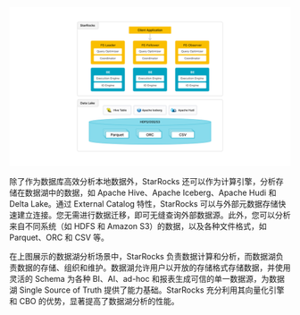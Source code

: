 ![DLA](../1.1-8-dla.png)

除了作为数据库高效分析本地数据外，StarRocks 还可以作为计算引擎，分析存储在数据湖中的数据，如 Apache Hive、Apache Iceberg、Apache Hudi 和 Delta Lake。通过 External Catalog 特性，StarRocks 可以与外部元数据存储快速建立连接。您无需进行数据迁移，即可无缝查询外部数据源。此外，您可以分析来自不同系统（如 HDFS 和 Amazon S3）的数据，以及各种文件格式，如 Parquet、ORC 和 CSV 等。

在上图展示的数据湖分析场景中，StarRocks 负责数据计算和分析，而数据湖负责数据的存储、组织和维护。数据湖允许用户以开放的存储格式存储数据，并使用灵活的 Schema 为各种 BI、AI、ad-hoc 和报表生成可信的单一数据源，为数据湖 Single Source of Truth 提供了能力基础。StarRocks 充分利用其向量化引擎和 CBO 的优势，显著提高了数据湖分析的性能。
